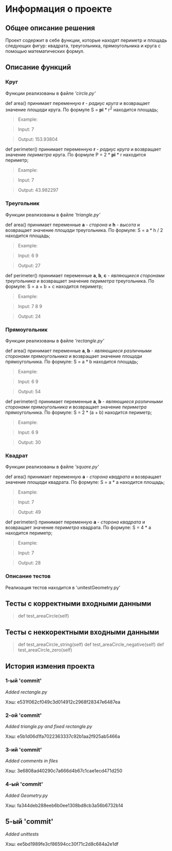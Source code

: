 # Информация о проекте
  
## Общее описание решения
  
Проект содержит в себе функции, которые находят периметр и площадь следующих фигур: квадрата, треугольника, прямоугольника и круга с помощью математических формул.
  
## Описание функций
  
### Круг
  
Функции реализованы в файле *'circle.py'*

def area() принимает переменную **r** - *радиус круга* и возвращает значение *площади* круга. По формуле S = **pi** * r<sup>2</sup> находится площадь;
> Example: 

> Input: 7

> Output: 153.93804
  
def perimeter() принимает переменную **r** - *радиус круга* и возвращает значение *периметра* круга. По формуле P = 2 * **pi** * r находится периметр;
> Example:

> Input: 7

> Output: 43.982297
  
### Треугольник 
  
Функции реализованы в файле *'triangle.py'*

def area() принимает переменные **a** - *сторона* и **h** - *высота* и возвращает значение *площади* треугольника. По формуле: S = a * h / 2 находится площадь;
> Example:

> Input: 6 9

> Output: 27
  
def perimeter() принимает переменные **a**, **b**, **c** - *являющиеся сторонами треугольника* и возвращает значение *периметра* треугольника. По формуле: S = a + b + c находится периметр;
> Example:

> Input: 7 8 9

> Output: 24
  
### Прямоугольник 
  
Функции реализованы в файле *'rectangle.py'*

def area() принимает переменные **a**, **b** - *являющиеся различными сторонами прямоугольника* и возвращает значение *площади* прямоугольника. По формуле: S = a * b находится площадь;
> Example:

> Input: 6 9

> Output: 54
  
def perimeter() принимает переменные **a**, **b** - *являющиеся различными сторонами прямоугольника* и возвращает значение *периметра* прямоугольника. По формуле: S = 2 * (a + b) находится периметр;
> Example:

> Input: 6 9

> Output: 30

### Квадрат
  
Функции реализованы в файле *'square.py'*

def area() принимает переменную **a** - *сторона квадрата* и возвращает значение *площади* квадрата. По формуле: S = a * a находится площадь;
> Example:

> Input: 7

> Output: 49
  
def perimeter() принимает переменную **a** - *сторона квадрата* и возвращает значение *периметра* квадрата. По формуле: S = 4 * a находится периметр;
> Example:
 
> Input: 7 

> Output: 28
### Описание тестов
Реализация тестов находится в 'unitestGeometry.py'
## Тесты с корректными входными данными
> def test_areaCircle(self)
## Тесты с неккоректными входными данными
> def test_areaCircle_string(self)
> def test_areaCircle_negative(self)
> def test_areaCircle_zero(self)
## История измения проекта

### 1-ый 'commit'
  
*Added rectangle.py*

Хэш: e531f062cf049c3d014912c2968f28347e6487ea

### 2-ой 'commit'
  
*Added triangle.py and fixed rectangle.py*
  
Хэш: e5b1d06d1fa7022363337c92b1aa2f925ab5466a
  
### 3-ий 'commit'
  
*Added comments in files*
  
Хэш:  3e6808ad40290c7a666d4b67c1cae1ecd471d250

### 4-ый 'commit'

*Added Geometry.py*

Хэш: fa344deb288eeb6b0ee1308bd8cb3a56b6732b14

## 5-ый 'commit'

*Added unittests*

Хэш: ee5bd1989fe3cf86594cc30f71c2d8c684a2e1df
